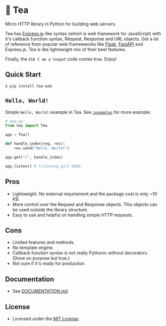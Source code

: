 # 🍵 Tea
Micro HTTP library in Python for building web servers.

Tea has [Express.js](https://github.com/expressjs/express)-like syntax (which is web framework for JavaScript) with it's callback function syntax, Request, Response and URL objects. Got a lot of reference from popular web frameweorks like [Flask](https://github.com/pallets/flask), [FastAPI](https://github.com/tiangolo/fastapi) and Express.js. Tea is like lightweight mix of their best features.

Finally, the `418 I am a teapot` code comes true. Enjoy!

## Quick Start
```console
$ pip install tea-web
```

## `Hello, World!`
Simple `Hello, World!` example in Tea. See [`/examples`](https://github.com/orhanemree/tea/tree/master/examples) for more example.

```python
# app.py
from tea import Tea

app = Tea()

def handle_index(req, res):
    res.send("Hello, World!")

app.get("/", handle_index)

app.listen() # listening port 8080
```

## Pros
* Lightweight. No external requirement and the package cost is only ~10 KB.
* More control over the Request and Response objects. This objects can be used outside the library structure.
* Easy to use and helpful on handling simple HTTP requests.

## Cons
* Limited features and methods.
* No template engine.
* Callback function syntax is not really Pythonic without decorators. (Done on purpose but true.)
* Not sure if it's ready for production.

## Documentation
* See [DOCUMENTATION.md](https://github.com/orhanemree/tea/blob/master/DOCUMENTATION.md).

## License
* Licensed under the [MIT License](https://github.com/orhanemree/tea/blob/master/LICENSE).